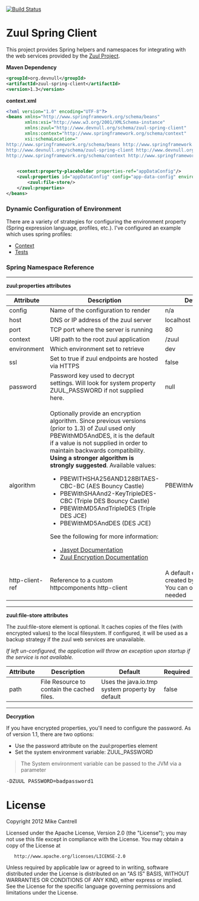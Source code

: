 [![Build Status](https://travis-ci.org/mcantrell/zuul-spring-client.png?branch=master)](https://travis-ci.org/mcantrell/zuul-spring-client)

# Zuul Spring Client

This project provides Spring helpers and namespaces for integrating with the web services provided by the
[Zuul Project](https://github.com/mcantrell/Zuul/wiki).


**Maven Dependency**
```xml
<groupId>org.devnull</groupId>
<artifactId>zuul-spring-client</artifactId>
<version>1.3</version>
```

**context.xml**
```xml
<?xml version="1.0" encoding="UTF-8"?>
<beans xmlns="http://www.springframework.org/schema/beans"
       xmlns:xsi="http://www.w3.org/2001/XMLSchema-instance"
       xmlns:zuul="http://www.devnull.org/schema/zuul-spring-client"
       xmlns:context="http://www.springframework.org/schema/context"
       xsi:schemaLocation="
http://www.springframework.org/schema/beans http://www.springframework.org/schema/beans/spring-beans-3.1.xsd
http://www.devnull.org/schema/zuul-spring-client http://www.devnull.org/schema/zuul-spring-client-1.3.xsd
http://www.springframework.org/schema/context http://www.springframework.org/schema/context/spring-context-3.1.xsd">


    <context:property-placeholder properties-ref="appDataConfig"/>
    <zuul:properties id="appDataConfig" config="app-data-config" environment="prod">
        <zuul:file-store/>
    </zuul:properties>
</beans>
```

### Dynamic Configuration of Environment

There are a variety of strategies for configuring the environment property (Spring expression language, profiles, etc.). I've configured an example which uses spring profiles:

* [Context](https://github.com/mcantrell/zuul-spring-client/blob/master/src/test/resources/test-zuul-profiles-context.xml)
* [Tests](https://github.com/mcantrell/zuul-spring-client/tree/master/src/test/groovy/org/devnull/client/spring/profiles)


### Spring Namespace Reference
<hr/>

**zuul:properties attributes**
<table>
	<thead>
		<tr>
			<th>Attribute</th>
			<th>Description</th>
			<th>Default</th>
			<th>Required</th>
		</tr>
	</thead>
	<tbody>
		<tr>
			<td>config</td>
			<td>Name of the configuration to render</td>
			<td>n/a</td>
			<td>true</td>
		<tr>
		<tr>
			<td>host</td>
			<td>DNS or IP address of the zuul server</td>
			<td>localhost</td>
			<td>false</td>
		<tr>
		<tr>
			<td>port</td>
			<td>TCP port where the server is running</td>
			<td>80</td>
			<td>false</td>
		<tr>
		<tr>
			<td>context</td>
			<td>URI path to the root zuul application</td>
			<td>/zuul</td>
			<td>false</td>
		<tr>
		<tr>
			<td>environment</td>
			<td>Which environment set to retrieve</td>
			<td>dev</td>
			<td>false</td>
		<tr>
		<tr>
			<td>ssl</td>
			<td>Set to true if zuul endpoints are hosted via HTTPS</td>
			<td>false</td>
			<td>false</td>
		<tr>
		<tr>
			<td>password</td>
			<td>Password key used to decrypt settings. Will look for system property ZUUL_PASSWORD if not supplied here.</td>
			<td>null</td>
			<td>false</td>
		<tr>
        <tr>
            <td>algorithm</td>
            <td>
                <p>
                    Optionally provide an encryption algorithm. Since previous versions (prior to 1.3) of Zuul used only
                    PBEWithMD5AndDES, it is the default if a value is not supplied in order to maintain backwards
                    compatibility. <strong>Using a stronger algorithm is strongly suggested</strong>. Available values:
                </p>
                <ul>
                    <li>PBEWITHSHA256AND128BITAES-CBC-BC (AES Bouncy Castle)</li>
                    <li>PBEWithSHAAnd2-KeyTripleDES-CBC (Triple DES Bouncy Castle)</li>
                    <li>PBEWithMD5AndTripleDES (Triple DES JCE)</li>
                    <li>PBEWithMD5AndDES (DES JCE)</li>
                </ul>
                <p>
                    See the following for more information:
                </p>
                <ul>
                    <li><a href="http://www.jasypt.org/encrypting-configuration.html">Jasypt Documentation</a></li>
                    <li><a href="https://github.com/mcantrell/Zuul/wiki/Encryption">Zuul Encryption Documentation</a></li>
                <ul>
            </td>
            <td>PBEWithMD5AndDES</td>
            <td>false</td>
        <tr>
		<tr>
			<td>http-client-ref</td>
			<td>Reference to a custom httpcomponents http-client</td>
			<td>A default client is created by default. You can override if needed</td>
			<td>false</td>
		<tr>
	</tbody>
</table>
<hr/>

**zuul:file-store attributes**

The zuul:file-store element is optional. It caches copies of the files (with encrypted values) to the local filesystem. If configured, it will be used as a backup strategy if the zuul web services are unavailable.

_If left un-configured, the application will throw an exception upon startup if the service is not available._

<table>
	<thead>
		<tr>
			<th>Attribute</th>
			<th>Description</th>
			<th>Default</th>
			<th>Required</th>
		</tr>
	</thead>
	<tbody>
		<tr>
			<td>path</td>
			<td>File Resource to contain the cached files.</td>
			<td>Uses the java.io.tmp system property by default</td>
			<td>false</td>
		<tr>
	</tbody>
</table>
<hr/>

**Decryption**

If you have encrypted properties, you'll need to configure the password. As of version 1.1, there are two options:

* Use the password attribute on the zuul:properties element
* Set the system environment variable: ZUUL_PASSWORD


<blockquote>The System environment variable can be passed to the JVM via a parameter</blockquote>
<pre>
-DZUUL_PASSWORD=badpassword1
</pre>


# License

   Copyright 2012 Mike Cantrell

   Licensed under the Apache License, Version 2.0 (the "License");
   you may not use this file except in compliance with the License.
   You may obtain a copy of the License at

       http://www.apache.org/licenses/LICENSE-2.0

   Unless required by applicable law or agreed to in writing, software
   distributed under the License is distributed on an "AS IS" BASIS,
   WITHOUT WARRANTIES OR CONDITIONS OF ANY KIND, either express or implied.
   See the License for the specific language governing permissions and
   limitations under the License.
